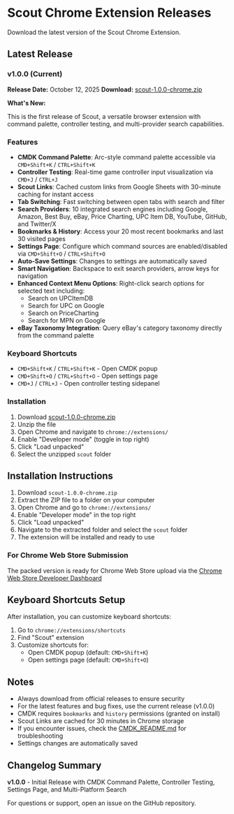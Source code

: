 # Scout Chrome Extension Releases

Download the latest version of the Scout Chrome Extension.

## Latest Release

### v1.0.0 (Current)

**Release Date:** October 12, 2025
**Download:** [scout-1.0.0-chrome.zip](./scout-1.0.0-chrome.zip)

**What's New:**

This is the first release of Scout, a versatile browser extension with command palette, controller testing, and multi-provider search capabilities.

### Features

- **CMDK Command Palette**: Arc-style command palette accessible via `CMD+Shift+K` / `CTRL+Shift+K`
- **Controller Testing**: Real-time game controller input visualization via `CMD+J` / `CTRL+J`
- **Scout Links**: Cached custom links from Google Sheets with 30-minute caching for instant access
- **Tab Switching**: Fast switching between open tabs with search and filter
- **Search Providers**: 10 integrated search engines including Google, Amazon, Best Buy, eBay, Price Charting, UPC Item DB, YouTube, GitHub, and Twitter/X
- **Bookmarks & History**: Access your 20 most recent bookmarks and last 30 visited pages
- **Settings Page**: Configure which command sources are enabled/disabled via `CMD+Shift+O` / `CTRL+Shift+O`
- **Auto-Save Settings**: Changes to settings are automatically saved
- **Smart Navigation**: Backspace to exit search providers, arrow keys for navigation
- **Enhanced Context Menu Options**: Right-click search options for selected text including:
  - Search on UPCItemDB
  - Search for UPC on Google
  - Search on PriceCharting
  - Search for MPN on Google
- **eBay Taxonomy Integration**: Query eBay's category taxonomy directly from the command palette

### Keyboard Shortcuts

- `CMD+Shift+K` / `CTRL+Shift+K` - Open CMDK popup
- `CMD+Shift+O` / `CTRL+Shift+O` - Open settings page
- `CMD+J` / `CTRL+J` - Open controller testing sidepanel

### Installation

1. Download [scout-1.0.0-chrome.zip](./scout-1.0.0-chrome.zip)
2. Unzip the file
3. Open Chrome and navigate to `chrome://extensions/`
4. Enable "Developer mode" (toggle in top right)
5. Click "Load unpacked"
6. Select the unzipped `scout` folder

## Installation Instructions

1. Download `scout-1.0.0-chrome.zip`
2. Extract the ZIP file to a folder on your computer
3. Open Chrome and go to `chrome://extensions/`
4. Enable "Developer mode" in the top right
5. Click "Load unpacked"
6. Navigate to the extracted folder and select the `scout` folder
7. The extension will be installed and ready to use

### For Chrome Web Store Submission

The packed version is ready for Chrome Web Store upload via the [Chrome Web Store Developer Dashboard](https://chrome.google.com/webstore/devconsole)

## Keyboard Shortcuts Setup

After installation, you can customize keyboard shortcuts:

1. Go to `chrome://extensions/shortcuts`
2. Find "Scout" extension
3. Customize shortcuts for:
   - Open CMDK popup (default: `CMD+Shift+K`)
   - Open settings page (default: `CMD+Shift+O`)

## Notes

- Always download from official releases to ensure security
- For the latest features and bug fixes, use the current release (v1.0.0)
- CMDK requires `bookmarks` and `history` permissions (granted on install)
- Scout Links are cached for 30 minutes in Chrome storage
- If you encounter issues, check the [CMDK_README.md](../CMDK_README.md) for troubleshooting
- Settings changes are automatically saved

## Changelog Summary

**v1.0.0** - Initial Release with CMDK Command Palette, Controller Testing, Settings Page, and Multi-Platform Search

For questions or support, open an issue on the GitHub repository.

